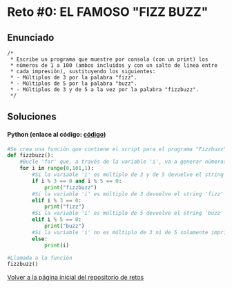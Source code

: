 # Reto #0: EL FAMOSO "FIZZ BUZZ"

## Enunciado

```
/*
 * Escribe un programa que muestre por consola (con un print) los
 * números de 1 a 100 (ambos incluidos y con un salto de línea entre
 * cada impresión), sustituyendo los siguientes:
 * - Múltiplos de 3 por la palabra "fizz".
 * - Múltiplos de 5 por la palabra "buzz".
 * - Múltiplos de 3 y de 5 a la vez por la palabra "fizzbuzz".
 */
```

## Soluciones
#### Python (enlace al código: [código](https://github.com/davidlopean/MoureDev-Weekly-Challenges/blob/e78fb8e2d76b83d67789c129aafb4c14eee18f14/Retos/0%20-%20EL%20FAMOSO%20%22FIZZ%20BUZZ/fizzbuzz-python.py))

```python
#Se crea una función que contiene el script para el programa "Fizzbuzz"
def fizzbuzz():
    #Bucle 'for' que, a través de la variable 'i', va a generar números de 0 al 100, en pasos de 1 en 1
    for i in range(0,101,1):
        #Si la variable 'i' es múltiplo de 3 y de 5 devuelve el string "fizzbuss"
        if i % 3 == 0 and i % 5 == 0:
            print("fizzbuzz")
        #Si la variable 'i' es múltiplo de 3 devuelve el string 'fizz'
        elif i % 3 == 0:
            print("fizz")
        #Si la variable 'i' es múltiplo de 5 devuelve el string 'buzz'
        elif i % 5 == 0:
            print("buzz")
        #Si la variable 'i' no es múltiplo de 3 ni de 5 solamente imprimi el valor de 'i'.
        else: 
            print(i)

#Llamada a la función
fizzbuzz()
```

[Volver a la página inicial del repositorio de retos](https://github.com/davidlopean/MoureDev-Weekly-Challenges/tree/main)
